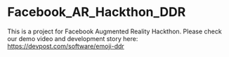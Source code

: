 # Facebook_AR_Hackthon_DDR

This is a project for Facebook Augmented Reality Hackthon. Please check our demo video and development story here: https://devpost.com/software/emoji-ddr
